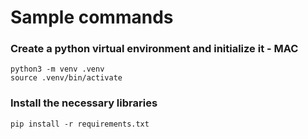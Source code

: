# Sample commands

### Create a python virtual environment and initialize it - MAC
```
python3 -m venv .venv
source .venv/bin/activate
```

### Install the necessary libraries
```
pip install -r requirements.txt
```
